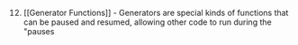 12. [[Generator Functions]] - Generators are special kinds of functions that can be paused and resumed, allowing other code to run during the "pauses